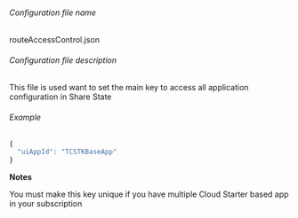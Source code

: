 ###### Configuration file name

routeAccessControl.json

###### Configuration file description

This file is used want to set the main key to access all application configuration in Share State


###### Example
```javascript
{
  "uiAppId": "TCSTKBaseApp"
}
```

**Notes** 

You must make this key unique if you have multiple Cloud Starter based app in your subscription







